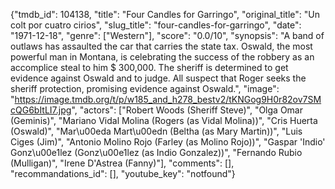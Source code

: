 {"tmdb_id": 104138, "title": "Four Candles for Garringo", "original_title": "Un colt por cuatro cirios", "slug_title": "four-candles-for-garringo", "date": "1971-12-18", "genre": ["Western"], "score": "0.0/10", "synopsis": "A band of outlaws has assaulted the car that carries the state tax. Oswald, the most powerful man in Montana, is celebrating the success of the robbery as an accomplice steal to him $ 300,000. The sheriff is determined to get evidence against Oswald and to judge. All suspect that Roger seeks the sheriff protection, promising evidence against Oswald.", "image": "https://image.tmdb.org/t/p/w185_and_h278_bestv2/tKNGog9H0r82ov7SMcQG6bItLI7.jpg", "actors": ["Robert Woods (Sheriff Steve)", "Olga Omar (Geminis)", "Mariano Vidal Molina (Rogers (as Vidal Molina))", "Cris Huerta (Oswald)", "Mar\u00eda Mart\u00edn (Beltha (as Mary Martin))", "Luis Ciges (Jim)", "Antonio Molino Rojo (Farley (as Molino Rojo))", "Gaspar 'Indio' Gonz\u00e1lez (Gonz\u00e1lez (as Indio Gonzalez))", "Fernando Rubio (Mulligan)", "Irene D'Astrea (Fanny)"], "comments": [], "recommandations_id": [], "youtube_key": "notfound"}